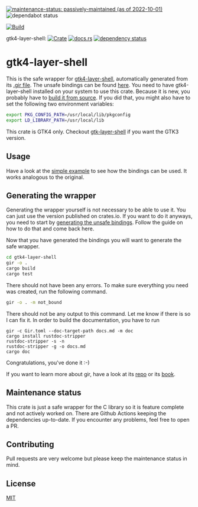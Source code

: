 [![maintenance-status: passively-maintained (as of 2022-10-01)](https://img.shields.io/badge/maintenance--status-passively--maintained_%28as_of_2022--10--01%29-forestgreen)](https://gist.github.com/rusty-snake/574a91f1df9f97ec77ca308d6d731e29)
![dependabot status](https://img.shields.io/badge/dependabot-enabled-025e8c?logo=Dependabot)

[![Build](https://img.shields.io/github/actions/workflow/status/pentamassiv/gtk4-layer-shell-gir/build.yaml?branch=main)](https://github.com/pentamassiv/gtk4-layer-shell-gir/actions/workflows/build.yaml)

gtk4-layer-shell:
[![Crate](https://img.shields.io/crates/v/gtk4-layer-shell.svg)](https://crates.io/crates/gtk4-layer-shell)
[![docs.rs](https://docs.rs/gtk4-layer-shell/badge.svg)](https://docs.rs/gtk4-layer-shell)
[![dependency status](https://deps.rs/crate/gtk4-layer-shell/0.1.4/status.svg)](https://deps.rs/crate/gtk4-layer-shell/0.1.4)

# gtk4-layer-shell
This is the safe wrapper for [gtk4-layer-shell](https://github.com/wmww/gtk4-layer-shell), automatically generated from its [.gir file](../Gtk4LayerShell-1.0.gir). The unsafe bindings can be found [here](https://github.com/pentamassiv/gtk4-layer-shell-gir/tree/main/gtk4-layer-shell-sys). You need to have gtk4-layer-shell installed on your system to use this crate. Because it is new, you probably have to [build it from source](https://github.com/wmww/gtk4-layer-shell#building-from-source). If you did that, you might also have to set the following two environment variables:
```bash
export PKG_CONFIG_PATH=/usr/local/lib/pkgconfig
export LD_LIBRARY_PATH=/usr/local/lib
```
This crate is GTK4 only. Checkout [gtk-layer-shell](https://crates.io/crates/gtk-layer-shell) if you want the GTK3 version.

## Usage
Have a look at the [simple example](https://github.com/pentamassiv/gtk4-layer-shell-gir/tree/main/gtk4-layer-shell/examples/simple-example.rs) to see how the bindings can be used. It works analogous to the original.

## Generating the wrapper
Generating the wrapper yourself is not necessary to be able to use it. You can just use the version published on crates.io. If you want to do it anyways, you need to start by [generating the unsafe bindings](https://github.com/pentamassiv/gtk4-layer-shell-gir/tree/main/gtk4-layer-shell-sys/README.md#generating-the-bindings). Follow the guide on how to do that and come back here.

Now that you have generated the bindings you will want to generate the safe wrapper.
```bash
cd gtk4-layer-shell
gir -o .
cargo build
cargo test
```
There should not have been any errors.
To make sure everything you need was created, run the following command.
```bash
gir -o . -m not_bound
```
There should not be any output to this command. Let me know if there is so I can fix it. 
In order to build the documentation, you have to run
```
gir -c Gir.toml --doc-target-path docs.md -m doc
cargo install rustdoc-stripper
rustdoc-stripper -s -n
rustdoc-stripper -g -o docs.md
cargo doc
```
Congratulations, you've done it :-)

If you want to learn more about gir, have a look at its [repo](https://github.com/gtk-rs/gir) or its [book](https://gtk-rs.org/gir/book/).

## Maintenance status
This crate is just a safe wrapper for the C library so it is feature complete and not actively worked on. There are Github Actions keeping the dependencies up-to-date. If you encounter any problems, feel free to open a PR.

## Contributing
Pull requests are very welcome but please keep the maintenance status in mind.

## License
[MIT](https://choosealicense.com/licenses/mit/)
